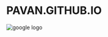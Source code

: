 # PAVAN.GITHUB.IO
![google logo](https://www.google.com/images/branding/googlelogo/1x/googlelogo_color_272x92dp.png)

